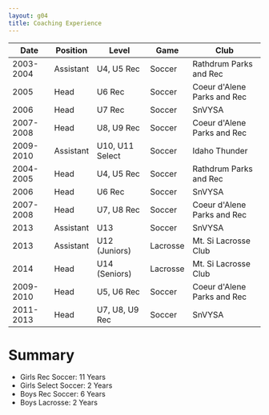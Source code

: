 ```yaml
---
layout: g04
title: Coaching Experience
---
```


| Date  | Position  | Level | Game  | Club  |
| --- | --- | --- | --- | --- |
| 2003-2004 | Assistant | U4, U5 Rec  | Soccer  | Rathdrum Parks and Rec  |
| 2005  | Head  | U6 Rec  | Soccer  | Coeur d'Alene Parks and Rec |
| 2006  | Head  | U7 Rec  | Soccer  | SnVYSA  |
| 2007-2008 | Head  | U8, U9 Rec  | Soccer  | Coeur d'Alene Parks and Rec |
| 2009-2010 | Assistant | U10, U11 Select | Soccer  | Idaho Thunder |
| 2004-2005 | Head  | U4, U5 Rec  | Soccer  | Rathdrum Parks and Rec  |
| 2006  | Head  | U6 Rec  | Soccer  | SnVYSA  |
| 2007-2008 | Head  | U7, U8 Rec  | Soccer  | Coeur d'Alene Parks and Rec |
| 2013  | Assistant | U13 | Soccer  | SnVYSA  |
| 2013  | Assistant | U12 (Juniors) | Lacrosse  | Mt. Si Lacrosse Club  |
| 2014  | Head  | U14 (Seniors) | Lacrosse  | Mt. Si Lacrosse Club  |
| 2009-2010 | Head  | U5, U6 Rec  | Soccer  | Coeur d'Alene Parks and Rec |
| 2011-2013 | Head  | U7, U8, U9 Rec  | Soccer  | SnVYSA  |

# Summary

* Girls Rec Soccer: 11 Years
* Girls Select Soccer: 2 Years 
* Boys Rec Soccer: 6 Years
* Boys Lacrosse: 2 Years